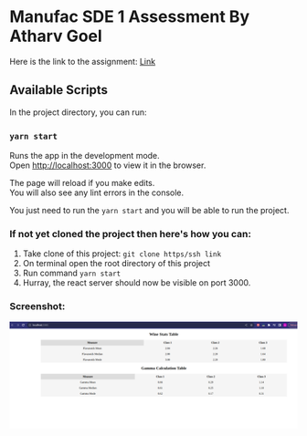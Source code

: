 # Manufac SDE 1 Assessment By Atharv Goel

Here is the link to the assignment: [Link](https://drive.google.com/file/d/1Ui7eux0qeOm-YxHNZS7O1wXQ7hSn9WxZ/view)

## Available Scripts

In the project directory, you can run:

### `yarn start`

Runs the app in the development mode.\
Open [http://localhost:3000](http://localhost:3000) to view it in the browser.

The page will reload if you make edits.\
You will also see any lint errors in the console.

You just need to run the `yarn start` and you will be able to run the project.

### If not yet cloned the   project then here's how you can:
1. Take clone of this project: `git clone https/ssh link`
2. On terminal open the root directory of this project
3. Run command `yarn start`
4. Hurray, the react server should now be visible on port 3000.

### Screenshot:
![Screenshot of screen](./public/image.png)
